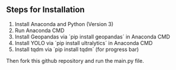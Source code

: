## Steps for Installation

1. Install Anaconda and Python (Version 3)
2. Run Anaconda CMD 
3. Install Geopandas via ´pip install geopandas´ in Anaconda CMD
4. Install YOLO via ´pip install ultralytics´ in Anaconda CMD
5. Install tqdm via ´pip install tqdm´ (for progress bar)

Then fork this github repository and run the main.py file.